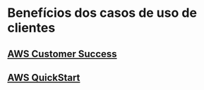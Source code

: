 # Benefícios dos casos de uso de clientes
## [AWS Customer Success](https://aws.amazon.com/pt/solutions/case-studies/?customer-references-cards.sort-by=item.additionalFields.sortDate&customer-references-cards.sort-order=desc&awsf.content-type=*all&awsf.customer-references-location=*all&awsf.customer-references-segment=*all&awsf.customer-references-industry=*all&awsf.customer-references-use-case=*all&awsf.customer-references-tech-category=*all&awsf.customer-references-product=*all)
## [AWS QuickStart](https://aws.amazon.com/pt/solutions/browse-all/?solutions-all.sort-by=item.additionalFields.sortDate&solutions-all.sort-order=desc&awsf.Content-Type=content-type%23quick-start&awsf.AWS-Product%20Category=*all)

